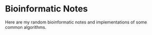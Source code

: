 Bioinformatic Notes
==================

Here are my random bioinformatic notes and implementations of some common algorithms.